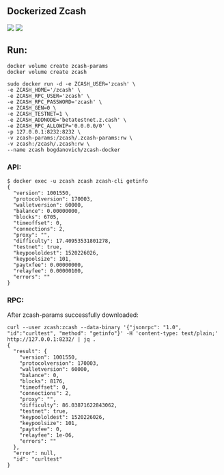 ## Dockerized Zcash

[![](https://images.microbadger.com/badges/image/bogdanovich/zcash-docker.svg)](https://microbadger.com/images/bogdanovich/zcash-docker "Get your own image badge on microbadger.com") [![](https://images.microbadger.com/badges/version/bogdanovich/zcash-docker.svg)](https://microbadger.com/images/bogdanovich/zcash-docker "Get your own version badge on microbadger.com")

## Run:

```
docker volume create zcash-params
docker volume create zcash
```

```
sudo docker run -d -e ZCASH_USER='zcash' \
-e ZCASH_HOME='/zcash' \
-e ZCASH_RPC_USER='zcash' \
-e ZCASH_RPC_PASSWORD='zcash' \
-e ZCASH_GEN=0 \
-e ZCASH_TESTNET=1 \
-e ZCASH_ADDNODE='betatestnet.z.cash' \
-e ZCASH_RPC_ALLOWIP='0.0.0.0/0' \
-p 127.0.0.1:8232:8232 \
-v zcash-params:/zcash/.zcash-params:rw \
-v zcash:/zcash/.zcash:rw \
--name zcash bogdanovich/zcash-docker
```

### API:
```
$ docker exec -u zcash zcash zcash-cli getinfo
{
  "version": 1001550,
  "protocolversion": 170003,
  "walletversion": 60000,
  "balance": 0.00000000,
  "blocks": 6705,
  "timeoffset": 0,
  "connections": 2,
  "proxy": "",
  "difficulty": 17.40953531801278,
  "testnet": true,
  "keypoololdest": 1520226026,
  "keypoolsize": 101,
  "paytxfee": 0.00000000,
  "relayfee": 0.00000100,
  "errors": ""
}
```

### RPC:
After zcash-params successfully downloaded:
```
curl --user zcash:zcash --data-binary '{"jsonrpc": "1.0", "id":"curltest", "method": "getinfo"}' -H 'content-type: text/plain;' http://127.0.0.1:8232/ | jq .
{
  "result": {
    "version": 1001550,
    "protocolversion": 170003,
    "walletversion": 60000,
    "balance": 0,
    "blocks": 8176,
    "timeoffset": 0,
    "connections": 2,
    "proxy": "",
    "difficulty": 86.03871622843062,
    "testnet": true,
    "keypoololdest": 1520226026,
    "keypoolsize": 101,
    "paytxfee": 0,
    "relayfee": 1e-06,
    "errors": ""
  },
  "error": null,
  "id": "curltest"
}
```
